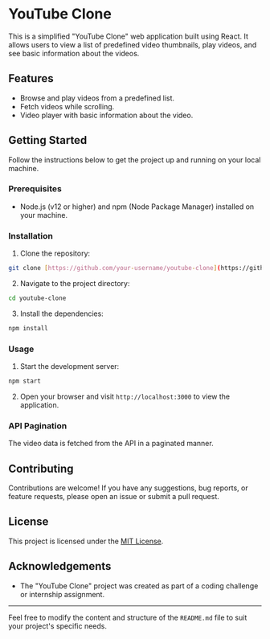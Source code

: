 # YouTube Clone

This is a simplified "YouTube Clone" web application built using React. It allows users to view a list of predefined video thumbnails, play videos, and see basic information about the videos.

## Features

- Browse and play videos from a predefined list.
- Fetch videos while scrolling.
- Video player with basic information about the video.

## Getting Started

Follow the instructions below to get the project up and running on your local machine.

### Prerequisites

- Node.js (v12 or higher) and npm (Node Package Manager) installed on your machine.

### Installation

1. Clone the repository:

```bash
git clone [https://github.com/your-username/youtube-clone](https://github.com/prathamsm7/YouTube-Clone).git
```

2. Navigate to the project directory:

```bash
cd youtube-clone
```

3. Install the dependencies:

```bash
npm install
```

### Usage

1. Start the development server:

```bash
npm start
```

2. Open your browser and visit `http://localhost:3000` to view the application.

### API Pagination

The video data is fetched from the API in a paginated manner.
## Contributing

Contributions are welcome! If you have any suggestions, bug reports, or feature requests, please open an issue or submit a pull request.

## License

This project is licensed under the [MIT License](LICENSE).

## Acknowledgements

- The "YouTube Clone" project was created as part of a coding challenge or internship assignment.
---

Feel free to modify the content and structure of the `README.md` file to suit your project's specific needs.

